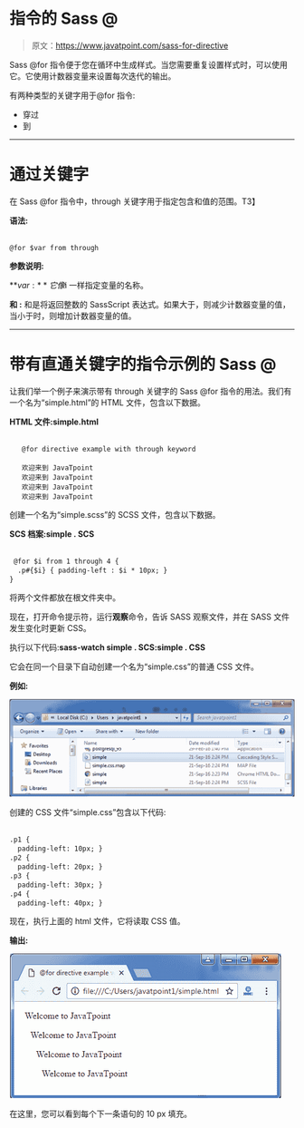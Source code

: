 # 指令的 Sass @

> 原文：<https://www.javatpoint.com/sass-for-directive>

Sass @for 指令便于您在循环中生成样式。当您需要重复设置样式时，可以使用它。它使用计数器变量来设置每次迭代的输出。

有两种类型的关键字用于@for 指令:

*   穿过
*   到

* * *

# 通过关键字

在 Sass @for 指令中，through 关键字用于指定包含<start>和<end>值的范围。</end>T3】</start>

**语法:**

```

@for $var from through 
```

**参数说明:**

**$var:** 它像$i 一样指定变量的名称。

**<start>和 <end>:</end></start>** <start>和<end>是将返回整数的 SassScript 表达式。如果<start>大于<end>，则减少计数器变量的值，当<start>小于<end>时，则增加计数器变量的值。</end></start></end></start></end></start>

* * *

# 带有直通关键字的指令示例的 Sass @

让我们举一个例子来演示带有 through 关键字的 Sass @for 指令的用法。我们有一个名为“simple.html”的 HTML 文件，包含以下数据。

**HTML 文件:simple.html**

```

   @for directive example with through keyword

   欢迎来到 JavaTpoint
   欢迎来到 JavaTpoint
   欢迎来到 JavaTpoint
   欢迎来到 JavaTpoint

```

创建一个名为“simple.scss”的 SCSS 文件，包含以下数据。

**SCS 档案:simple . SCS**

```

 @for $i from 1 through 4 {
  .p#{$i} { padding-left : $i * 10px; }
} 

```

将两个文件都放在根文件夹中。

现在，打开命令提示符，运行**观察**命令，告诉 SASS 观察文件，并在 SASS 文件发生变化时更新 CSS。

执行以下代码:**sass-watch simple . SCS:simple . CSS**

它会在同一个目录下自动创建一个名为“simple.css”的普通 CSS 文件。

**例如:**

![Sass for Directive1](img/dd02cec69d317dbc0e5ebb58050cfce0.png)

创建的 CSS 文件“simple.css”包含以下代码:

```

.p1 {
  padding-left: 10px; }
.p2 {
  padding-left: 20px; }
.p3 {
  padding-left: 30px; }
.p4 {
  padding-left: 40px; }

```

现在，执行上面的 html 文件，它将读取 CSS 值。

**输出:**

![Sass for Directive2](img/56d77e792f23af93aa1e9a0f8a9cad18.png)

在这里，您可以看到每个下一条语句的 10 px 填充。